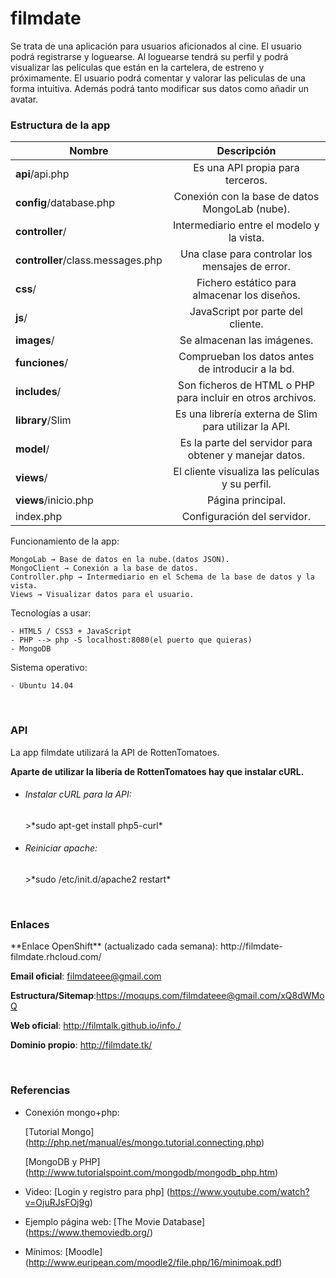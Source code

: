 
<h1>filmdate</h1>


Se trata de una aplicación para usuarios aficionados al cine.
El usuario podrá registrarse y loguearse.
Al loguearse tendrá su perfil y podrá visualizar las películas que están en la cartelera, de estreno y próximamente.
El usuario podrá comentar y valorar las peliculas de una forma intuitiva. Además podrá tanto modificar sus datos como añadir un avatar.


<h3>Estructura de la app</h3>

| Nombre                             | Descripción                                                 |
| ---------------------------------- |:-----------------------------------------------------------:|
| **api**/api.php                    | Es una API propia para terceros.                            |
| **config**/database.php            | Conexión con la base de datos MongoLab (nube).              |
| **controller**/                    | Intermediario entre el modelo y la vista.                   |
| **controller**/class.messages.php  | Una clase para controlar los mensajes de error.             |
| **css**/                           | Fichero estático para almacenar los diseños.                |
| **js**/                            | JavaScript por parte del cliente.                           |
| **images**/                        | Se almacenan las imágenes.                                  |
| **funciones**/                     | Comprueban los datos antes de introducir a la bd.           |
| **includes**/                      | Son ficheros de HTML o PHP para incluir en otros archivos.  |
| **library**/Slim                   | Es una librería externa de Slim para utilizar la API.       |
| **model**/                         | Es la parte del servidor para obtener y manejar datos.      |
| **views**/                         | El cliente visualiza las películas y su perfil.             |
| **views**/inicio.php               | Página principal.                                           |
| index.php                          | Configuración del servidor.                                 |

Funcionamiento de la app:

    MongoLab → Base de datos en la nube.(datos JSON).
    MongoClient → Conexión a la base de datos.
    Controller.php → Intermediario en el Schema de la base de datos y la vista.
    Views → Visualizar datos para el usuario.

Tecnologías a usar:

    - HTML5 / CSS3 + JavaScript
    - PHP --> php -S localhost:8080(el puerto que quieras)
    - MongoDB

Sistema operativo:

    - Ubuntu 14.04

<br>
<h3>API</h3>

La app filmdate utilizará la API de RottenTomatoes.

**Aparte de utilizar la libería de RottenTomatoes hay que instalar cURL.**

- <h6>Instalar cURL para la API:</h6>
  >*sudo apt-get install php5-curl*

- <h6>Reiniciar apache:</h6>
  >*sudo /etc/init.d/apache2 restart*

<br>
<h3>Enlaces</h3>
**Enlace OpenShift** (actualizado cada semana): http://filmdate-filmdate.rhcloud.com/

**Email oficial**: filmdateee@gmail.com

**Estructura/Sitemap**:https://moqups.com/filmdateee@gmail.com/xQ8dWMoQ

**Web oficial**: http://filmtalk.github.io/info./

**Dominio propio**: http://filmdate.tk/

<br />
<h3>Referencias</h3>

- Conexión mongo+php:

   [Tutorial Mongo] (http://php.net/manual/es/mongo.tutorial.connecting.php)

   [MongoDB y PHP] (http://www.tutorialspoint.com/mongodb/mongodb_php.htm)



- Video: 
    [Login y registro para php] (https://www.youtube.com/watch?v=OjuRJsFOj9g)



- Ejemplo página web: 
    [The Movie Database] (https://www.themoviedb.org/)

- Mínimos: [Moodle] (http://www.euripean.com/moodle2/file.php/16/minimoak.pdf)
